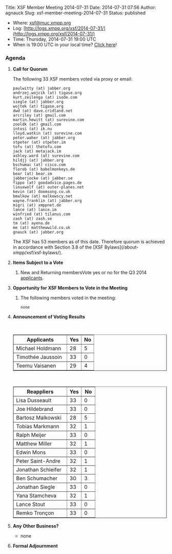 Title: XSF Member Meeting 2014-07-31
Date: 2014-07-31 07:56
Author: agnauck
Slug: xsf-member-meeting-2014-07-31
Status: published

-   <span>Where</span>: [xsf@muc.xmpp.org  
   ](xmpp:xsf@muc.xmpp.org?join)
-   Log:
    [http://logs.xmpp.org/xsf/2014-07-31/](http://logs.xmpp.org/xsf/2014-07-31/)
-   Time: Thursday, 2014-07-31 19:00 UTC
-   When is 19:00 UTC in your local time? [Click
    here](http://www.worldtimeserver.com/)!

### Agenda

1.  **Call for Quorum**

    The following 33 XSF members voted via proxy or email:

        paulwitty (at) jabber.org
        andrzej.wojcik (at) tigase.org
        kurt.zeilenga (at) isode.com
        siegle (at) jabber.org
        wojtek (at) tigase.org
        dwd (at) dave.cridland.net
        arcriley (at) gmail.com
        martin.hewitt (at) surevine.com
        zooldk (at) gmail.com
        intosi (at) ik.nu
        lloyd.watkin (at) surevine.com
        peter.waher (at) jabber.org
        stpeter (at) stpeter.im
        tofu (at) thetofu.com
        jack (at) metajack.im
        ashley.ward (at) surevine.com
        hildjj (at) jabber.org
        bschumac (at) cisco.com
        florob (at) babelmonkeys.de
        bear (at) bear.im
        jabberjocke (at) jabber.se
        fippo (at) goodadvice.pages.de
        linuxwolf (at) outer-planes.net
        kevin (at) doomsong.co.uk
        bmalkow (at) malkowscy.net
        wayne.franklin (at) jabber.org
        migri (at) xmppnet.de
        lance (at) lance.im
        winfried (at) tilanus.com
        zash (at) zash.se
        tm (at) ayena.de
        me (at) matthewwild.co.uk
        gnauck (at) jabber.org

    <p>
    The XSF has 53 members as of this date. Therefore quorum is achieved
    in accordance with Section 3.8 of the [XSF
    Bylaws](/about-xmpp/xsf/xsf-bylaws/).

2.  **Items Subject to a Vote**
    1.  New and Returning membersVote yes or no for the Q3 2014
        [applicants](http://wiki.xmpp.org/web/Membership_Applications_Q3_2014).

3.  **Opportunity for XSF Members to Vote in the Meeting**
    1.  The following members voted in the meeting:

            none

4.  **Announcement of Voting Results**

     

    <table border="1" cellspacing="0" cellpadding="3">
    <tbody>
    <tr>
    <th style="width: 150px;">
    Applicants

    </th>
    <th>
    Yes

    </th>
    <th>
    No

    </th>
    </tr>
    <tr>
    <td>
    Michael Holdmann

    </td>
    <td>
    28

    </td>
    <td>
    5

    </td>
    </tr>
    <tr>
    <td>
    Timothée Jaussoin

    </td>
    <td>
    33

    </td>
    <td>
    0

    </td>
    </tr>
    <tr>
    <td>
    Teemu Vaisanen

    </td>
    <td>
    29

    </td>
    <td>
    4

    </td>
    </tr>
    </tbody>
    </table>
     

    <table border="1" cellspacing="0" cellpadding="3">
    <tbody>
    <tr>
    <th style="width: 150px;">
    Reappliers

    </th>
    <th>
    Yes

    </th>
    <th>
    No

    </th>
    </tr>
    <tr>
    <td>
    Lisa Dusseault

    </td>
    <td>
    33

    </td>
    <td>
    0

    </td>
    </tr>
    <tr>
    <td>
    Joe Hildebrand

    </td>
    <td>
    33

    </td>
    <td>
    0

    </td>
    </tr>
    <tr>
    <td>
    Bartosz Malkowski

    </td>
    <td>
    28

    </td>
    <td style="height: 22px; width: 26px;">
    5

    </td>
    </tr>
    <tr>
    <td>
    Tobias Markmann

    </td>
    <td>
    32

    </td>
    <td>
    1

    </td>
    </tr>
    <tr>
    <td>
    Ralph Meijer

    </td>
    <td>
    33

    </td>
    <td>
    0

    </td>
    </tr>
    <tr>
    <td>
    Matthew Miller

    </td>
    <td>
    32

    </td>
    <td>
    1

    </td>
    </tr>
    <tr>
    <td>
    Edwin Mons

    </td>
    <td>
    33

    </td>
    <td>
    0

    </td>
    </tr>
    <tr>
    <td>
    Peter Saint-Andre

    </td>
    <td>
    32

    </td>
    <td>
    1

    </td>
    </tr>
    <tr>
    <td>
    Jonathan Schleifer

    </td>
    <td>
    32

    </td>
    <td>
    1

    </td>
    </tr>
    <tr>
    <td>
    Ben Schumacher

    </td>
    <td>
    30

    </td>
    <td>
    3

    </td>
    </tr>
    <tr>
    <td>
    Jonathan Siegle

    </td>
    <td>
    33

    </td>
    <td>
    0

    </td>
    </tr>
    <tr>
    <td>
    Yana Stamcheva

    </td>
    <td>
    32

    </td>
    <td>
    1

    </td>
    </tr>
    <tr>
    <td>
    Lance Stout

    </td>
    <td>
    33

    </td>
    <td>
    0

    </td>
    </tr>
    <tr>
    <td>
    Remko Tronçon

    </td>
    <td>
    33

    </td>
    <td>
    0

    </td>
    </tr>
    </tbody>
    </table>
5.  **Any Other Business?**
    -   none

    <p>
      
6.  **Formal Adjournment**

